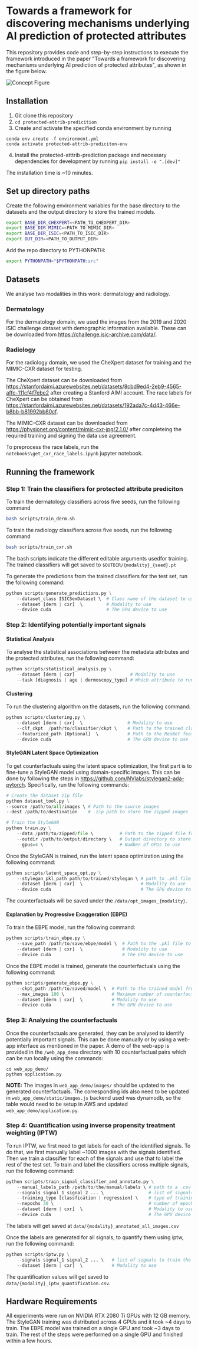 # Towards a framework for discovering mechanisms underlying AI prediction of protected attributes

This repository provides code and step-by-step instructions to execute the framework introduced in the paper "Towards a framework for discovering mechanisms underlying AI prediction of protected attributes", as shown in the figure below.

![Concept Figure](figures/concept_figure.jpg)

## Installation
1. Git clone this repository
2. ```cd protected-attrib-predicition```
3. Create and activate the specified conda environment by running

```
conda env create -f environment.yml
conda activate protected-attrib-prediciton-env
```
4. Install the protected-atttrib-prediction package and necessary dependencies for development by running ```pip install -e ".[dev]"```

The installation time is ~10 minutes.

## Set up directory paths
Create the following environment variables for the base directory to the datasets and the output directory to store the trained models.

```bash
export BASE_DIR_CHEXPERT=<PATH_TO_CHEXPERT_DIR>
export BASE_DIR_MIMIC=<PATH_TO_MIMIC_DIR>
export BASE_DIR_ISIC=<PATH_TO_ISIC_DIR>
export OUT_DIR=<PATH_TO_OUTPUT_DIR>
```

Add the repo directory to PYTHONPATH:

```bash
export PYTHONPATH="$PYTHONPATH:src"
```

## Datasets
We analyse two modalities in this work: dermatology and radiology.

### Dermatology
For the dermatology domain, we used the images from the 2019 and 2020 ISIC challenge dataset with demographic information available. These can be downloaded from https://challenge.isic-archive.com/data/.

### Radiology
For the radiology domain, we used the CheXpert dataset for training and the MIMIC-CXR dataset for testing. 

The CheXpert dataset can be downloaded from https://stanfordaimi.azurewebsites.net/datasets/8cbd9ed4-2eb9-4565-affc-111cf4f7ebe2 after creating a Stanford AIMI account. The race labels for CheXpert can be obtained from https://stanfordaimi.azurewebsites.net/datasets/192ada7c-4d43-466e-b8bb-b81992bb80cf.

The MIMIC-CXR dataset can be downloaded from https://physionet.org/content/mimic-cxr-jpg/2.1.0/ after completeing the required training and signing the data use agreement. 

To preprocess the race labels, run the `notebooks\get_cxr_race_labels.ipynb` jupyter notebook.

## Running the framework

### Step 1: Train the classifiers for protected attribute prediciton
To train the dermatology classifiers across five seeds, run the following command

```bash
bash scripts/train_derm.sh
```

To train the radiology classifiers across five seeds, run the following command

```bash
bash scripts/train_cxr.sh
```

The bash scripts indicate the different editable arguments usedfor training. The trained classifiers will get saved to `$OUTDIR/{modality}_{seed}.pt`

To generate the predictions from the trained classifiers for the test set, run the following command:

```python
python scripts/generate_predictions.py \
    --dataset_class ISICSexDataset \  # Class name of the dataset to use
    --dataset [derm | cxr]  \         # Modality to use
    --device cuda                     # The GPU device to use
```

### Step 2: Identifying potentially important signals

#### Statistical Analysis
To analyse the statistical associations between the metadata attributes and the protected attributes, run the following command:

```python
python scripts/statistical_analysis.py \
    --dataset [derm | cxr]                     # Modality to use
    --task [diagnosis | age | dermoscopy_type] # Which attribute to run the statistical analysis on
```

#### Clustering

To run the clustering algorithm on the datasets, run the following command:

```python
python scripts/clustering.py \
    --dataset [derm | cxr]  \                 # Modality to use
    --clf_ckpt  /path/to/classifier/ckpt \    # Path to the trained classifier checkpoint from Step 1
    --featurized_path [Optional]  \           # Path to the ResNet features from the dataset
    --device cuda                             # The GPU device to use
```

#### StyleGAN Latent Space Optimization
To get counterfactuals using the latent space optimization, the first part is to fine-tune a StyleGAN model using domain-specific images. This can be done by following the steps in https://github.com/NVlabs/stylegan2-ada-pytorch. Specifically, run the following commands:

```python
# Create the dataset zip file
python dataset_tool.py \
--source /path/to/all/images \ # Path to the source images
--dest /path/to/destination    # .zip path to store the zipped images
```
```python
# Train the StyleGAN
python train.py \
    --data /path/to/zipped/file \          # Path to the zipped file from the previous command
    --outdir /path/to/output/directory \   # Output directory to store the trained models
    --gpus=4 \                             # Number of GPUs to use 
```

Once the StyleGAN is trained, run the latent space optimization using the following command:

```python
python scripts/latent_space_opt.py \
    --stylegan_pkl_path path/to/trained/stylegan \ # path to .pkl file with the trained StyleGAN
    --dataset [derm | cxr]  \                      # Modality to use
    --device cuda                                  # The GPU device to use
```
The counterfactuals will be saved under the `/data/opt_images_{modality}`.

#### Explanation by Progressive Exaggeration (EBPE)
To train the EBPE model, run the following command:

```python 
python scripts/train_ebpe.py \
    --save_path /path/to/save/ebpe/model \  # Path to the .pkl file to save the trained EBPE model
    --dataset [derm | cxr]  \               # Modality to use
    --device cuda                           # The GPU device to use
```

Once the EBPE model is trained, generate the counterfactuals using the following command:
```python
python scripts/generate_ebpe.py \
    --ckpt_path /path/to/saved/model \  # Path to the trained model from the previous command
    --max_images 100 \                  # Maximum number of counterfactual images to generate
    --dataset [derm | cxr]  \           # Modality to use
    --device cuda                       # The GPU device to use
```

### Step 3: Analysing the counterfactuals
Once the counterfactuals are generated, they can be analysed to identify potentially important signals. This can be done manually or by using a web-app interface as mentioned in the paper. A demo of the web-app is provided in the `/web_app_demo` directory with 10 counterfactual pairs which can be run locally using the commands:

```
cd web_app_demo/
python application.py
```

**NOTE:** The images in `web_app_demo/images/` should be updated to the generated counterfactuals. The corresponding ids also need to be updated in `web_app_demo/static/images.js` backend used was dynamodb, so the table would need to be setup in AWS and updated `web_app_demo/application.py`.

### Step 4: Quantification using inverse propensity treatment weighting (IPTW)
To run IPTW, we first need to get labels for each of the identified signals. To do that, we first manually label ~1000 images with the signals identified. Then we train a classifier for each of the signals and use that to label the rest of the test set. To train and label the classifiers across multiple signals, run the following command:

```python
python scripts/train_signal_classifier_and_annotate.py \
    --manual_labels_path /path/to/the/manual/labels \ # path to a .csv file containing the binary labels.
    --signals signal_1 signal_2 ... \                 # list of signals to train the classifiers for
    --training_type [classfication | regression] \    # type of training task
    --nepochs 30 \                                    # number of epochs to train the classifier for
    --dataset [derm | cxr]  \                         # Modality to use
    --device cuda                                     # The GPU device to use
```

The labels will get saved at `data/{modality}_annotated_all_images.csv`

Once the labels are generated for all signals, to quantify them using iptw, run the following command:

```python
python scripts/iptw.py \
    --signals signal_1 signal_2 ... \   # list of signals to train the classifiers for
    --dataset [derm | cxr]  \           # Modality to use
```

The quantification values will get saved to `data/{modality}_iptw_quantification.csv`.

## Hardware Requirements

All experiments were run on NVIDIA RTX 2080 Ti GPUs with 12 GB memory. The StyleGAN training was distributed across 4 GPUs and it took ~4 days to train. The EBPE model was trained on a single GPU and took ~3 days to train. The rest of the steps were performed on a single GPU and finished within a few hours. 